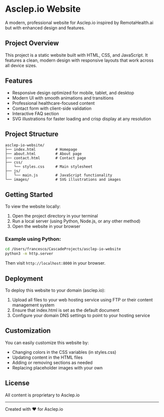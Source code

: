 # Asclep.io Website

A modern, professional website for Asclep.io inspired by RemotaHealth.ai but with enhanced design and features.

## Project Overview

This project is a static website built with HTML, CSS, and JavaScript. It features a clean, modern design with responsive layouts that work across all device sizes.

## Features

- Responsive design optimized for mobile, tablet, and desktop
- Modern UI with smooth animations and transitions
- Professional healthcare-focused content
- Contact form with client-side validation
- Interactive FAQ section
- SVG illustrations for faster loading and crisp display at any resolution

## Project Structure

```
asclep-io-website/
├── index.html         # Homepage
├── about.html         # About page
├── contact.html       # Contact page
├── css/
│   └── styles.css     # Main stylesheet
├── js/
│   └── main.js        # JavaScript functionality
└── images/            # SVG illustrations and images
```

## Getting Started

To view the website locally:

1. Open the project directory in your terminal
2. Run a local server (using Python, Node.js, or any other method)
3. Open the website in your browser

### Example using Python:

```bash
cd /Users/francesco/CascadeProjects/asclep-io-website
python3 -m http.server
```

Then visit `http://localhost:8000` in your browser.

## Deployment

To deploy this website to your domain (asclep.io):

1. Upload all files to your web hosting service using FTP or their content management system
2. Ensure that index.html is set as the default document
3. Configure your domain DNS settings to point to your hosting service

## Customization

You can easily customize this website by:

- Changing colors in the CSS variables (in styles.css)
- Updating content in the HTML files
- Adding or removing sections as needed
- Replacing placeholder images with your own

## License

All content is proprietary to Asclep.io

---

Created with ❤️ for Asclep.io
